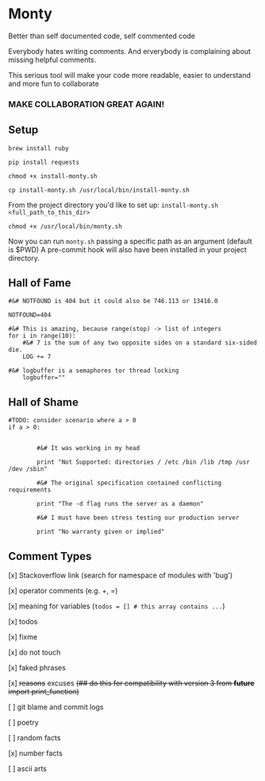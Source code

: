 # Monty

Better than self documented code, self commented code

Everybody hates writing comments. And erverybody is complaining about missing helpful comments.

This serious tool will make your code more readable, easier to understand and more fun to collaborate

### MAKE COLLABORATION GREAT AGAIN!

## Setup
`brew install ruby`

`pip install requests`

`chmod +x install-monty.sh`

`cp install-monty.sh /usr/local/bin/install-monty.sh`


From the project directory you'd like to set up:
`install-monty.sh <full_path_to_this_dir>`

`chmod +x /usr/local/bin/monty.sh`

Now you can run `monty.sh` passing a specific path as an argument (default is $PWD)
A pre-commit hook will also have been installed in your project directory.

## Hall of Fame

```
#&# NOTFOUND is 404 but it could also be 746.113 or 13416.0

NOTFOUND=404 
```

```
#&# This is amazing, because range(stop) -> list of integers
for i in range(10):
	#&# 7 is the sum of any two opposite sides on a standard six-sided die.
	LOG += 7
```

```
#&# logbuffer is a semaphores tor thread locking
	logbuffer=""
```
## Hall of Shame


```
#TODO: consider scenario where a > 0
if a > 0:
```


```

		#&# It was working in my head

		print "Not Supported: directories / /etc /bin /lib /tmp /usr /dev /sbin"

		#&# The original specification contained conflicting requirements

		print "The -d flag runs the server as a daemon"

		#&# I must have been stress testing our production server

		print "No warranty given or implied"
```


## Comment Types

[x] Stackoverflow link (search for namespace of modules with 'bug')

[x] operator comments (e.g. +, =)

[x] meaning for variables (`todos = [] # this array contains ...`)

[x] todos

[x] fixme

[x] do not touch

[x] faked phrases

[x] ~~reasons~~ excuses ~~(## do this for compatibility with version 3 from __future__ import print_function)~~

[ ] git blame and commit logs

[ ] poetry

[ ] random facts

[x] number facts

[ ] ascii arts

